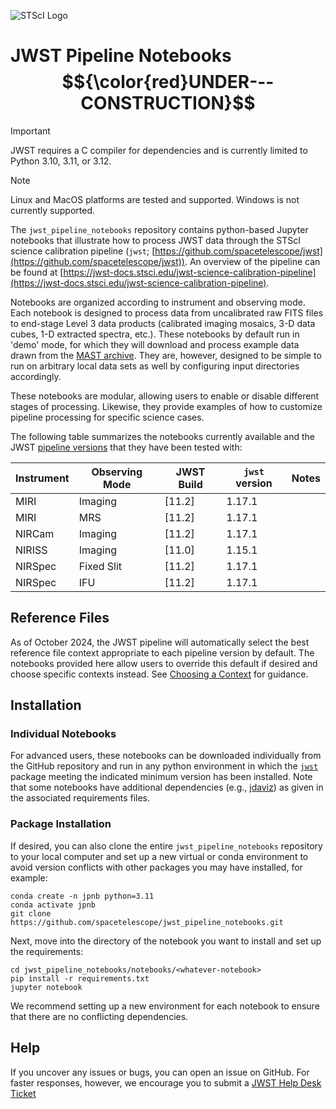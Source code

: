![STScI Logo](_static/stsci_header.png)

# JWST Pipeline Notebooks $${\color{red}UNDER---CONSTRUCTION}$$

> [!IMPORTANT]
> JWST requires a C compiler for dependencies and is currently limited to Python 3.10, 3.11, or 3.12.

> [!NOTE]
> Linux and MacOS platforms are tested and supported.  Windows is not currently supported.

The ``jwst_pipeline_notebooks`` repository contains python-based Jupyter notebooks that illustrate how to process JWST data through the STScI science calibration pipeline (``jwst``;  [https://github.com/spacetelescope/jwst](https://github.com/spacetelescope/jwst)).  An overview of the pipeline can be found at [https://jwst-docs.stsci.edu/jwst-science-calibration-pipeline](https://jwst-docs.stsci.edu/jwst-science-calibration-pipeline).

Notebooks are organized according to instrument and observing mode.  Each notebook is designed to process data from uncalibrated raw FITS files to end-stage Level 3 data products (calibrated imaging mosaics, 3-D data cubes, 1-D extracted spectra, etc.).  These notebooks by default run in 'demo' mode, for which they will download and process example data drawn from the [MAST archive](https://archive.stsci.edu/).  They are, however, designed to be simple to run on arbitrary local data sets as well by configuring input directories accordingly.

These notebooks are modular, allowing users to enable or disable different stages of processing.  Likewise, they provide examples of how to customize pipeline processing for specific science cases.

The following table summarizes the notebooks currently available and the JWST [pipeline versions](https://jwst-docs.stsci.edu/jwst-science-calibration-pipeline/jwst-operations-pipeline-build-information) that they have been tested with:

| Instrument | Observing Mode | JWST Build | ``jwst`` version | Notes                                         |
|------------|----------------|------------|--------------------------|-----------------------------------------------|
| MIRI       | Imaging        | [11.2]     | 1.17.1 |   |
| MIRI       | MRS            | [11.2]     | 1.17.1 |   |
| NIRCam     | Imaging        | [11.2]     | 1.17.1 |   |
| NIRISS     | Imaging        | [11.0]     | 1.15.1 |   |
| NIRSpec    | Fixed Slit     | [11.2]     | 1.17.1 |   |
| NIRSpec    | IFU            | [11.2]     | 1.17.1 |   |

## Reference Files

As of October 2024, the JWST pipeline will automatically select the best reference file context appropriate to each pipeline version by default.  The notebooks provided here allow users to override this default if desired and choose specific contexts instead.  See [Choosing a Context](https://jwst-docs.stsci.edu/jwst-science-calibration-pipeline#JWSTScienceCalibrationPipeline-crds_contextChoosingacontext) for guidance.

## Installation

### Individual Notebooks

For advanced users, these notebooks can be downloaded individually from the GitHub repository and run in any python environment in which the [``jwst``](https://github.com/spacetelescope/jwst) package meeting the indicated minimum version has been installed.  Note that some notebooks have additional dependencies (e.g., [jdaviz](https://github.com/spacetelescope/jdaviz/)) as given in the associated requirements files.

### Package Installation

If desired, you can also clone the entire ``jwst_pipeline_notebooks`` repository to your local computer and set up a new virtual or conda environment
to avoid version conflicts with other packages you may have installed, for example:

    conda create -n jpnb python=3.11
    conda activate jpnb
    git clone https://github.com/spacetelescope/jwst_pipeline_notebooks.git

Next, move into the directory of the notebook you want to install and set up the requirements:

    cd jwst_pipeline_notebooks/notebooks/<whatever-notebook>
    pip install -r requirements.txt
    jupyter notebook

We recommend setting up a new environment for each notebook to ensure that there are no conflicting dependencies.

## Help

If you uncover any issues or bugs, you can open an issue on GitHub. For faster responses, however, we encourage you to submit a [JWST Help Desk Ticket](jwsthelp.stsci.edu)
